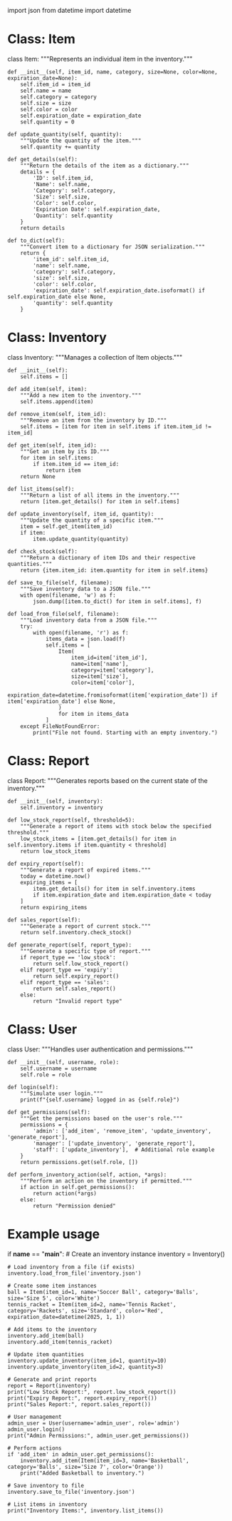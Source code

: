 import json
from datetime import datetime


# Class: Item
class Item:
    """Represents an individual item in the inventory."""

    def __init__(self, item_id, name, category, size=None, color=None, expiration_date=None):
        self.item_id = item_id
        self.name = name
        self.category = category
        self.size = size
        self.color = color
        self.expiration_date = expiration_date
        self.quantity = 0

    def update_quantity(self, quantity):
        """Update the quantity of the item."""
        self.quantity += quantity

    def get_details(self):
        """Return the details of the item as a dictionary."""
        details = {
            'ID': self.item_id,
            'Name': self.name,
            'Category': self.category,
            'Size': self.size,
            'Color': self.color,
            'Expiration Date': self.expiration_date,
            'Quantity': self.quantity
        }
        return details

    def to_dict(self):
        """Convert item to a dictionary for JSON serialization."""
        return {
            'item_id': self.item_id,
            'name': self.name,
            'category': self.category,
            'size': self.size,
            'color': self.color,
            'expiration_date': self.expiration_date.isoformat() if self.expiration_date else None,
            'quantity': self.quantity
        }


# Class: Inventory
class Inventory:
    """Manages a collection of Item objects."""

    def __init__(self):
        self.items = []

    def add_item(self, item):
        """Add a new item to the inventory."""
        self.items.append(item)

    def remove_item(self, item_id):
        """Remove an item from the inventory by ID."""
        self.items = [item for item in self.items if item.item_id != item_id]

    def get_item(self, item_id):
        """Get an item by its ID."""
        for item in self.items:
            if item.item_id == item_id:
                return item
        return None

    def list_items(self):
        """Return a list of all items in the inventory."""
        return [item.get_details() for item in self.items]

    def update_inventory(self, item_id, quantity):
        """Update the quantity of a specific item."""
        item = self.get_item(item_id)
        if item:
            item.update_quantity(quantity)

    def check_stock(self):
        """Return a dictionary of item IDs and their respective quantities."""
        return {item.item_id: item.quantity for item in self.items}

    def save_to_file(self, filename):
        """Save inventory data to a JSON file."""
        with open(filename, 'w') as f:
            json.dump([item.to_dict() for item in self.items], f)

    def load_from_file(self, filename):
        """Load inventory data from a JSON file."""
        try:
            with open(filename, 'r') as f:
                items_data = json.load(f)
                self.items = [
                    Item(
                        item_id=item['item_id'],
                        name=item['name'],
                        category=item['category'],
                        size=item['size'],
                        color=item['color'],
                        expiration_date=datetime.fromisoformat(item['expiration_date']) if item['expiration_date'] else None,
                    )
                    for item in items_data
                ]
        except FileNotFoundError:
            print("File not found. Starting with an empty inventory.")


# Class: Report
class Report:
    """Generates reports based on the current state of the inventory."""

    def __init__(self, inventory):
        self.inventory = inventory

    def low_stock_report(self, threshold=5):
        """Generate a report of items with stock below the specified threshold."""
        low_stock_items = [item.get_details() for item in self.inventory.items if item.quantity < threshold]
        return low_stock_items

    def expiry_report(self):
        """Generate a report of expired items."""
        today = datetime.now()
        expiring_items = [
            item.get_details() for item in self.inventory.items 
            if item.expiration_date and item.expiration_date < today
        ]
        return expiring_items

    def sales_report(self):
        """Generate a report of current stock."""
        return self.inventory.check_stock()

    def generate_report(self, report_type):
        """Generate a specific type of report."""
        if report_type == 'low_stock':
            return self.low_stock_report()
        elif report_type == 'expiry':
            return self.expiry_report()
        elif report_type == 'sales':
            return self.sales_report()
        else:
            return "Invalid report type"


# Class: User
class User:
    """Handles user authentication and permissions."""

    def __init__(self, username, role):
        self.username = username
        self.role = role

    def login(self):
        """Simulate user login."""
        print(f"{self.username} logged in as {self.role}")

    def get_permissions(self):
        """Get the permissions based on the user's role."""
        permissions = {
            'admin': ['add_item', 'remove_item', 'update_inventory', 'generate_report'],
            'manager': ['update_inventory', 'generate_report'],
            'staff': ['update_inventory'],  # Additional role example
        }
        return permissions.get(self.role, [])

    def perform_inventory_action(self, action, *args):
        """Perform an action on the inventory if permitted."""
        if action in self.get_permissions():
            return action(*args)
        else:
            return "Permission denied"


# Example usage
if __name__ == "__main__":
    # Create an inventory instance
    inventory = Inventory()

    # Load inventory from a file (if exists)
    inventory.load_from_file('inventory.json')

    # Create some item instances
    ball = Item(item_id=1, name='Soccer Ball', category='Balls', size='Size 5', color='White')
    tennis_racket = Item(item_id=2, name='Tennis Racket', category='Rackets', size='Standard', color='Red', expiration_date=datetime(2025, 1, 1))

    # Add items to the inventory
    inventory.add_item(ball)
    inventory.add_item(tennis_racket)

    # Update item quantities
    inventory.update_inventory(item_id=1, quantity=10)
    inventory.update_inventory(item_id=2, quantity=3)

    # Generate and print reports
    report = Report(inventory)
    print("Low Stock Report:", report.low_stock_report())
    print("Expiry Report:", report.expiry_report())
    print("Sales Report:", report.sales_report())

    # User management
    admin_user = User(username='admin_user', role='admin')
    admin_user.login()
    print("Admin Permissions:", admin_user.get_permissions())

    # Perform actions
    if 'add_item' in admin_user.get_permissions():
        inventory.add_item(Item(item_id=3, name='Basketball', category='Balls', size='Size 7', color='Orange'))
        print("Added Basketball to inventory.")

    # Save inventory to file
    inventory.save_to_file('inventory.json')

    # List items in inventory
    print("Inventory Items:", inventory.list_items())
